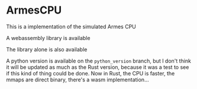 # ArmesCPU
This is a implementation of the simulated Armes CPU

A webassembly library is available

The library alone is also available

A python version is available on the `python_version` branch, but I don't think it will be updated as much as the Rust version, because it was a test to see if this kind of thing could be done. Now in Rust, the CPU is faster, the mmaps are direct binary, there's a wasm implementation...
